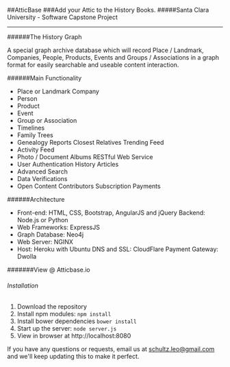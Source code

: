 ##AtticBase
###Add your Attic to the History Books.
#####Santa Clara University - Software Capstone Project
______
######The History Graph

A special graph archive database which will record Place / Landmark, Companies, People, Products, Events and Groups / Associations in a graph format for easily searchable and useable content interaction.

######Main Functionality
- Place or Landmark Company
- Person
- Product
- Event
- Group or Association
- Timelines
- Family Trees
- Genealogy Reports Closest Relatives Trending Feed
- Activity Feed
- Photo / Document Albums RESTful Web Service
- User Authentication History Articles
- Advanced Search
- Data Verifications
- Open Content Contributors Subscription Payments

######Architecture
* Front-end: HTML, CSS, Bootstrap, AngularJS and jQuery Backend: Node.js or Python
* Web Frameworks: ExpressJS
* Graph Database: Neo4j
* Web Server: NGINX
* Host: Heroku with Ubuntu DNS and SSL: CloudFlare Payment Gateway: Dwolla

#######View @ Atticbase.io

###### Installation
1. Download the repository
2. Install npm modules: `npm install`
3. Install bower dependencies `bower install`
4. Start up the server: `node server.js`
5. View in browser at http://localhost:8080

If you have any questions or requests, email us at [schultz.leo@gmail.com](mailto:schultz.leo@gmail.com) and we'll keep updating this to make it perfect.